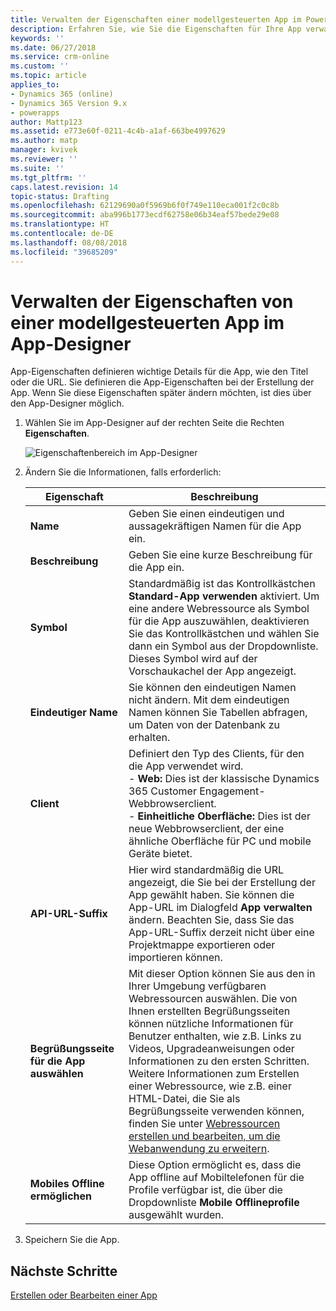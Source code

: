 ```yaml
---
title: Verwalten der Eigenschaften einer modellgesteuerten App im PowerApps-App-Designer | Microsoft-Dokumentation
description: Erfahren Sie, wie Sie die Eigenschaften für Ihre App verwalten.
keywords: ''
ms.date: 06/27/2018
ms.service: crm-online
ms.custom: ''
ms.topic: article
applies_to:
- Dynamics 365 (online)
- Dynamics 365 Version 9.x
- powerapps
author: Mattp123
ms.assetid: e773e60f-0211-4c4b-a1af-663be4997629
ms.author: matp
manager: kvivek
ms.reviewer: ''
ms.suite: ''
ms.tgt_pltfrm: ''
caps.latest.revision: 14
topic-status: Drafting
ms.openlocfilehash: 62129690a0f5969b6f0f749e110eca001f2c0c8b
ms.sourcegitcommit: aba996b1773ecdf62758e06b34eaf57bede29e08
ms.translationtype: HT
ms.contentlocale: de-DE
ms.lasthandoff: 08/08/2018
ms.locfileid: "39685209"
---
```

# <a name="manage-model-driven-app-properties-in-the-app-designer"></a>Verwalten der Eigenschaften von einer modellgesteuerten App im App-Designer

App-Eigenschaften definieren wichtige Details für die App, wie den Titel oder die URL. Sie definieren die App-Eigenschaften bei der Erstellung der App. Wenn Sie diese Eigenschaften später ändern möchten, ist dies über den App-Designer möglich.  
  
1.  Wählen Sie im App-Designer auf der rechten Seite die Rechten **Eigenschaften**.  
  
    ![Eigenschaftenbereich im App-Designer](media/app-designer-properties-tab.png "Eigenschaftenbereich im App-Designer")  
  
2.  Ändern Sie die Informationen, falls erforderlich:  

    |Eigenschaft|Beschreibung|  
    |--------------|-----------------|
    |**Name**|Geben Sie einen eindeutigen und aussagekräftigen Namen für die App ein.|  
    |**Beschreibung**|Geben Sie eine kurze Beschreibung für die App ein.|  
    |**Symbol**|Standardmäßig ist das Kontrollkästchen **Standard-App verwenden** aktiviert. Um eine andere Webressource als Symbol für die App auszuwählen, deaktivieren Sie das Kontrollkästchen und wählen Sie dann ein Symbol aus der Dropdownliste. Dieses Symbol wird auf der Vorschaukachel der App angezeigt.|
    |**Eindeutiger Name**| Sie können den eindeutigen Namen nicht ändern. Mit dem eindeutigen Namen können Sie Tabellen abfragen, um Daten von der Datenbank zu erhalten.| 
    |**Client**|Definiert den Typ des Clients, für den die App verwendet wird.<br/>-  **Web:** Dies ist der klassische Dynamics 365 Customer Engagement-Webbrowserclient.<br/>-  **Einheitliche Oberfläche:** Dies ist der neue Webbrowserclient, der eine ähnliche Oberfläche für PC und mobile Geräte bietet.|
    |**API-URL-Suffix**| Hier wird standardmäßig die URL angezeigt, die Sie bei der Erstellung der App gewählt haben. Sie können die App-URL im Dialogfeld **App verwalten** ändern. Beachten Sie, dass Sie das App-URL-Suffix derzeit nicht über eine Projektmappe exportieren oder importieren können.|
    |**Begrüßungsseite für die App auswählen**|Mit dieser Option können Sie aus den in Ihrer Umgebung verfügbaren Webressourcen auswählen. Die von Ihnen erstellten Begrüßungsseiten können nützliche Informationen für Benutzer enthalten, wie z.B. Links zu Videos, Upgradeanweisungen oder Informationen zu den ersten Schritten. Weitere Informationen zum Erstellen einer Webressource, wie z.B. einer HTML-Datei, die Sie als Begrüßungsseite verwenden können, finden Sie unter [Webressourcen erstellen und bearbeiten, um die Webanwendung zu erweitern](create-edit-web-resources.md).|
    |**Mobiles Offline ermöglichen**|Diese Option ermöglicht es, dass die App offline auf Mobiltelefonen für die Profile verfügbar ist, die über die Dropdownliste **Mobile Offlineprofile** ausgewählt wurden.|
  
3.  Speichern Sie die App.  
  
## <a name="next-steps"></a>Nächste Schritte  
 [Erstellen oder Bearbeiten einer App](create-edit-app.md)
